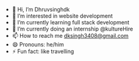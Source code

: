 - 👋 Hi, I’m Dhruvsinghdk
- 👀 I’m interested in website development
- 🌱 I’m currently learning full stack development
- 💞️ I’m currently doing an internship @kultureHire
- 📫 How to reach me dksingh3408@gmail.com
- 😄 Pronouns: he/him
- ⚡ Fun fact: like travelling

<!---
Dhruvsinghdk/Dhruvsinghdk is a ✨ special ✨ repository because its `README.md` (this file) appears on your GitHub profile.
You can click the Preview link to take a look at your changes.
--->
